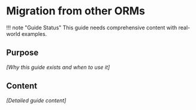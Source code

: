 # Migration from other ORMs

<!-- TODO: Guide purpose -->
<!-- TODO: When to use this guide -->
<!-- TODO: Prerequisites -->
<!-- TODO: Detailed instructions -->
<!-- TODO: Best practices -->
<!-- TODO: Common pitfalls -->

!!! note "Guide Status"
    This guide needs comprehensive content with real-world examples.

## Purpose

*[Why this guide exists and when to use it]*

## Content

*[Detailed guide content]*
